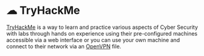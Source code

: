 # ☁ TryHackMe

[TryHackMe](https://tryhackme.com) is a way to learn and practice various aspects of Cyber Security with labs through hands on experience using their pre-configured machines accessible via a web interface or you can use your own machine and connect to their network via an [OpenVPN](https://openvpn.net/) file.
